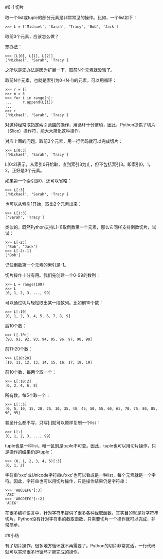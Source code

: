 #6-1 切片

取一个list或tuple的部分元素是非常常见的操作。比如，一个list如下：

	>>> L = ['Michael', 'Sarah', 'Tracy', 'Bob', 'Jack']
取前3个元素，应该怎么做？

笨办法：

	>>> [L[0], L[1], L[2]]
	['Michael', 'Sarah', 'Tracy']
之所以是笨办法是因为扩展一下，取前N个元素就没辙了。

取前N个元素，也就是索引为0-(N-1)的元素，可以用循环：

	>>> r = []
	>>> n = 3
	>>> for i in range(n):
	...     r.append(L[i])
	... 
	>>> r
	['Michael', 'Sarah', 'Tracy']
对这种经常取指定索引范围的操作，用循环十分繁琐，因此，Python提供了切片（Slice）操作符，能大大简化这种操作。

对应上面的问题，取前3个元素，用一行代码就可以完成切片：

	>>> L[0:3]
	['Michael', 'Sarah', 'Tracy']
L[0:3]表示，从索引0开始取，直到索引3为止，但不包括索引3。即索引0，1，2，正好是3个元素。

如果第一个索引是0，还可以省略：

	>>> L[:3]
	['Michael', 'Sarah', 'Tracy']
也可以从索引1开始，取出2个元素出来：

	>>> L[1:3]
	['Sarah', 'Tracy']
类似的，既然Python支持L[-1]取倒数第一个元素，那么它同样支持倒数切片，试试：

	>>> L[-2:]
	['Bob', 'Jack']
	>>> L[-2:-1]
	['Bob']
记住倒数第一个元素的索引是-1。

切片操作十分有用。我们先创建一个0-99的数列：

	>>> L = range(100)
	>>> L
	[0, 1, 2, 3, ..., 99]
可以通过切片轻松取出某一段数列。比如前10个数：

	>>> L[:10]
	[0, 1, 2, 3, 4, 5, 6, 7, 8, 9]
后10个数：

	>>> L[-10:]
	[90, 91, 92, 93, 94, 95, 96, 97, 98, 99]
前11-20个数：

	>>> L[10:20]
	[10, 11, 12, 13, 14, 15, 16, 17, 18, 19]
前10个数，每两个取一个：

	>>> L[:10:2]
	[0, 2, 4, 6, 8]
所有数，每5个取一个：

	>>> L[::5]
	[0, 5, 10, 15, 20, 25, 30, 35, 40, 45, 50, 55, 60, 65, 70, 75, 80, 85, 90, 95]
甚至什么都不写，只写[:]就可以原样复制一个list：

	>>> L[:]
	[0, 1, 2, 3, ..., 99]
tuple也是一种list，唯一区别是tuple不可变。因此，tuple也可以用切片操作，只是操作的结果仍是tuple：
	
	>>> (0, 1, 2, 3, 4, 5)[:3]
	(0, 1, 2)
字符串'xxx'或Unicode字符串u'xxx'也可以看成是一种list，每个元素就是一个字符。因此，字符串也可以用切片操作，只是操作结果仍是字符串：

	>>> 'ABCDEFG'[:3]
	'ABC'
	>>> 'ABCDEFG'[::2]
	'ACEG'
在很多编程语言中，针对字符串提供了很多各种截取函数，其实目的就是对字符串切片。Python没有针对字符串的截取函数，只需要切片一个操作就可以完成，非常简单。

##小结

有了切片操作，很多地方循环就不再需要了。Python的切片非常灵活，一行代码就可以实现很多行循环才能完成的操作。
